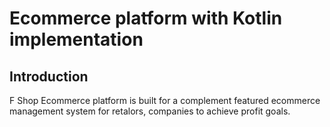 # Ecommerce platform with Kotlin implementation

## Introduction

F Shop Ecommerce platform is built for a complement featured ecommerce management system for retalors, companies to achieve profit goals.